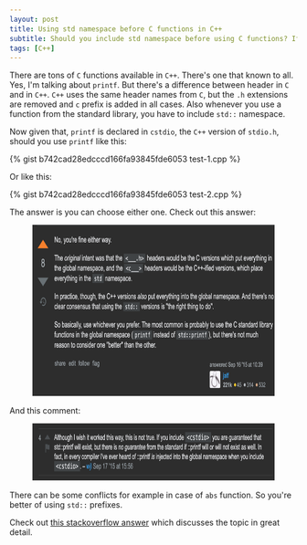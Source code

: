 ```yaml
---
layout: post
title: Using std namespace before C functions in C++
subtitle: Should you include std namespace before using C functions? If so, why? 
tags: [C++]
---
```


There are tons of ``C`` functions available in ``C++``. There's one that known to all. Yes, I'm talking about ``printf``. But there's a difference between header in ``C`` and in ``C++``. ``C++`` uses the same header names from ``C``, but the ``.h`` extensions are removed and ``c`` prefix is added in all cases. Also whenever you use a function from the standard library, you have to include ``std::`` namespace. 

Now given that, ``printf`` is declared in ``cstdio``, the ``C++`` version of ``stdio.h``, should you use ``printf`` like this:

{% gist b742cad28edcccd166fa93845fde6053 test-1.cpp %}

Or like this:

{% gist b742cad28edcccd166fa93845fde6053 test-2.cpp %}


The answer is you can choose either one. Check out this answer:

<figure>
<img src="/assets/img/language_features/using-std-before-c-functions-pic1.png" width="700" height="300" class="center">
</figure>

And this comment:

<figure>
<img src="/assets/img/language_features/using-std-before-c-functions-pic2.png" width="700" height="100" class="center">
</figure>

There can be some conflicts for example in case of ``abs`` function. So you're better of using ``std::`` prefixes.  

Check out [this stackoverflow answer](https://stackoverflow.com/questions/32606023/when-using-c-headers-in-c-should-we-use-functions-from-std-or-the-global-na) which discusses the topic in great detail.